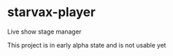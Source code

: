 # starvax-player
Live show stage manager

This project is in early alpha state and is not usable yet
